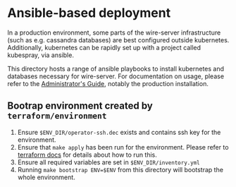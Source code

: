 # Ansible-based deployment

In a production environment, some parts of the wire-server infrastructure (such as e.g. cassandra databases) are best configured outside kubernetes. Additionally, kubernetes can be rapidly set up with a project called kubespray, via ansible.

This directory hosts a range of ansible playbooks to install kubernetes and databases necessary for wire-server. For documentation on usage, please refer to the [Administrator's Guide](https://docs.wire.com), notably the production installation.


## Bootrap environment created by `terraform/environment`

1. Ensure `$ENV_DIR/operator-ssh.dec` exists and contains ssh key for the
   environment.
1. Ensure that `make apply` has been run for the environment. Please refer to
   [terraform docs](../terraform/README.md) for details about how to run this.
1. Ensure all required variables are set in `$ENV_DIR/inventory.yml`
1. Running `make bootstrap ENV=$ENV` from this directory will bootstrap the whole environment.
